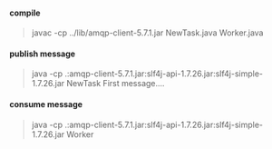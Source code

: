 #### compile
> javac -cp ../lib/amqp-client-5.7.1.jar NewTask.java Worker.java

#### publish message
> java -cp .:amqp-client-5.7.1.jar:slf4j-api-1.7.26.jar:slf4j-simple-1.7.26.jar NewTask First message....

#### consume message
>  java -cp .:amqp-client-5.7.1.jar:slf4j-api-1.7.26.jar:slf4j-simple-1.7.26.jar Worker
